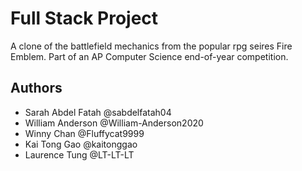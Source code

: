 # Full Stack Project
A clone of the battlefield mechanics from the popular rpg seires Fire Emblem. Part of an AP Computer Science end-of-year competition.

## Authors
- Sarah Abdel Fatah @sabdelfatah04
- William Anderson @William-Anderson2020
- Winny Chan @Fluffycat9999
- Kai Tong Gao @kaitonggao
- Laurence Tung @LT-LT-LT